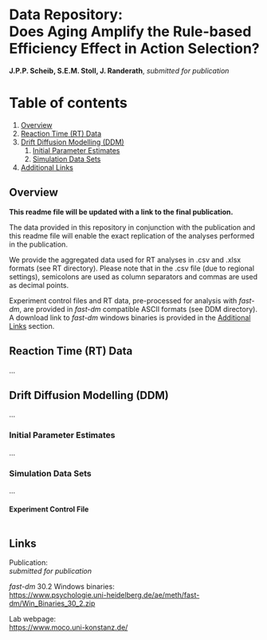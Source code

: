 


# **Data Repository:**  <br /> Does Aging Amplify the Rule-based Efficiency Effect in Action Selection? <br />  
**J.P.P. Scheib, S.E.M. Stoll, J. Randerath**, *submitted for publication*





# Table of contents
1. [Overview](#overview)
2. [Reaction Time (RT) Data](#RTdata)
3. [Drift Diffusion Modelling (DDM)](#DDM)
    1. [Initial Parameter Estimates](#DDM_est)
    2. [Simulation Data Sets](#DDM_sim)
4. [Additional Links](#Links)  

## Overview <a name="overview"></a>
**This readme file will be updated with a link to the final publication.**<br/>

The data provided in this repository in conjunction with the publication and this readme file will enable the exact replication of the analyses performed in the publication.

We provide the aggregated data used for RT analyses in .csv and .xlsx formats (see RT directory). Please note that in the .csv file (due to regional settings), semicolons are used as column separators and commas are used as decimal points. 

Experiment control files and RT data, pre-processed for analysis with *fast-dm*, are provided in *fast-dm* compatible ASCII formats (see DDM directory). A download link to *fast-dm* windows binaries is provided in the  [Additional Links](#Links) section.



## Reaction Time (RT) Data <a name="RTdata"></a>
...



## Drift Diffusion Modelling (DDM) <a name="DDM"></a>
...

### Initial Parameter Estimates <a name="DDM_est"></a>
...

### Simulation Data Sets <a name="DDM_sim"></a>
...

#### Experiment Control File
```

```







## Links <a name="Links"></a>
Publication: <br />
*submitted for publication*

*fast-dm* 30.2 Windows binaries:<br/>
https://www.psychologie.uni-heidelberg.de/ae/meth/fast-dm/Win_Binaries_30_2.zip 

Lab webpage: <br />
https://www.moco.uni-konstanz.de/
